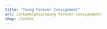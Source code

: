 ```yaml
---
title: "Young Forever Consignment"
url: /arkadelphia/young-forever-consignment/
shop: clothes
---
```

